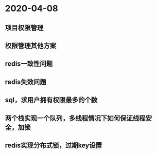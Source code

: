 # 2020-04-08
## 项目权限管理
## 权限管理其他方案
## redis一致性问题
## redis失效问题
## sql，求用户拥有权限最多的个数
## 两个栈实现一个队列，多线程情况下如何保证线程安全，加锁
## redis实现分布式锁，过期key设置
## 